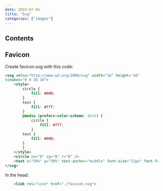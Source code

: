 ```yaml
---
date: 2024-07-04
title: "Svg"
categories: ["images"]
---
```


## Contents

## Favicon

Create favicon.svg with this code:

```html
<svg xmlns="http://www.w3.org/2000/svg" width="16" height="16"
viewbox="0 0 16 16">
    <style>
        circle {
            fill: #000;
        }
        text {
            fill: #fff;
        }
        @media (prefers-color-scheme: dark) {
            circle {
                fill: #fff;
            }
        text {
            fill: #000;
        }
        }
    </style>
    <circle cx="8" cy="8" r="8" />
    <text x="50%" y="50%" text-anchor="middle" font-size="12px" font-family="system-ui" dy=".4em">ER</text>
</svg>
```

In the head:

```html
    <link rel="icon" href="./favicon.svg">
```
